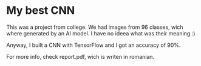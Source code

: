 # My best CNN

This was a project from college. We had images from 96 classes, wich where generated by an AI model. I have no ideea what was their meaning :)

Anyway, I built a CNN with TensorFlow and I got an accuracy of 90%.

For more info, check report.pdf, wich is writen in romanian.
